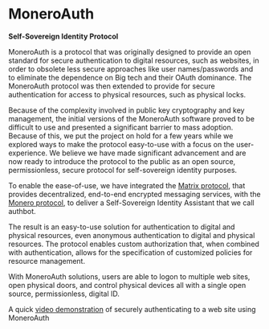 # MoneroAuth
**Self-Sovereign Identity Protocol**

MoneroAuth is a protocol that was originally designed to provide an open standard for secure authentication to digital resources, such as websites, in order to obsolete less secure approaches like user names/passwords and to eliminate the dependence on Big tech and their OAuth dominance. The MoneroAuth protocol was then extended to provide for secure authentication for access to physical resources, such as physical locks.

Because of the complexity involved in public key cryptography and key management, the initial versions of the MoneroAuth software proved to be difficult to use and presented a significant barrier to mass adoption. Because of this, we put the project on hold for a few years while we explored ways to make the protocol easy-to-use with a focus on the user-experience. We believe we have made significant advancement and are now ready to introduce the protocol to the public as an open source,  permissionless, secure protocol for self-sovereign identity purposes.

To enable the ease-of-use, we have integrated the [Matrix protocol](https://matrix.org/), that provides decentralized, end-to-end encrypted messaging services, with the [Monero protocol](https://www.getmonero.org/), to deliver a Self-Sovereign Identity Assistant that we call authbot.

The result is an easy-to-use solution for authentication to digital and physical resources, even anonymous authentication to digital and physical resources. The protocol enables custom authorization that, when combined with authentication, allows for the specification of customized policies for resource management.

With MoneroAuth solutions, users are able to logon to multiple web sites, open physical doors, and control physical devices all with a single open source, permissionless, digital ID.

A quick [video demonstration](https://moneroauth.org/videos/MoneroAuth-quick-demo.m4v) of securely authenticating to a web site using MoneroAuth
